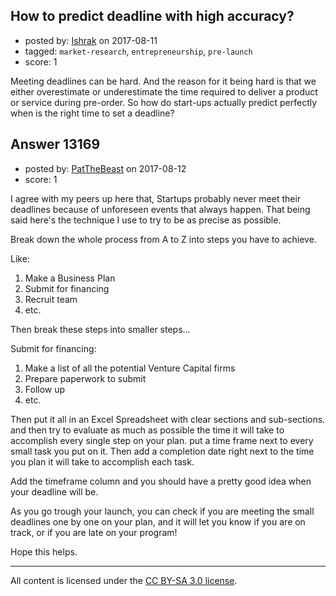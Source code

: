 ## How to predict deadline with high accuracy?

- posted by: [Ishrak](https://stackexchange.com/users/3192567/ishrak) on 2017-08-11
- tagged: `market-research`, `entrepreneurship`, `pre-launch`
- score: 1

Meeting deadlines can be hard. And the reason for it being hard is that we either overestimate or underestimate the time required to deliver a product or service during pre-order. So how do start-ups actually predict perfectly when is the right time to set a deadline?


## Answer 13169

- posted by: [PatTheBeast](https://stackexchange.com/users/5585776/patthebeast) on 2017-08-12
- score: 1

I agree with my peers up here that, Startups probably never meet their deadlines because of unforeseen events that always happen. That being said here's the technique I use to try to be as precise as possible.

Break down the whole process from A to Z into steps you have to achieve.

Like:

 1. Make a Business Plan
 2. Submit for financing
 3. Recruit team
 4. etc.

Then break these steps into smaller steps...

Submit for financing:

 1. Make a list of all the potential Venture Capital firms
 2. Prepare paperwork to submit
 3. Follow up
 4. etc.

Then put it all in an Excel Spreadsheet with clear sections and sub-sections. and then try to evaluate as much as possible the time it will take to accomplish every single step on your plan. put a time frame next to every small task you put on it. Then add a completion date right next to the time you plan it will take to accomplish each task.

Add the timeframe column and you should have a pretty good idea when your deadline will be.

As you go trough your launch, you can check if you are meeting the small deadlines one by one on your plan, and it will let you know if you are on track, or if you are late on your program!

Hope this helps.



---

All content is licensed under the [CC BY-SA 3.0 license](https://creativecommons.org/licenses/by-sa/3.0/).
